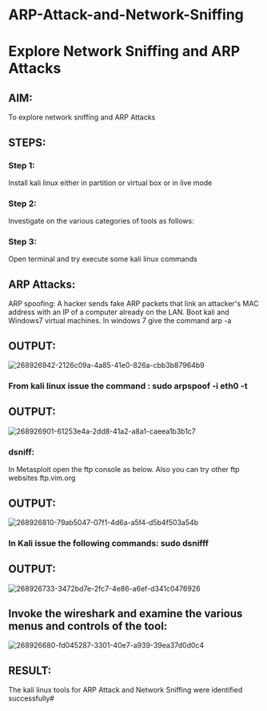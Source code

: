 # ARP-Attack-and-Network-Sniffing
# Explore Network Sniffing and ARP Attacks
## AIM:
To explore network sniffing and ARP Attacks

## STEPS:
### Step 1:
Install kali linux either in partition or virtual box or in live mode

### Step 2:
Investigate on the various categories of tools as follows:

### Step 3:
Open terminal and try execute some kali linux commands

## ARP Attacks:
ARP spoofing: A hacker sends fake ARP packets that link an attacker's MAC address with an IP of a computer already on the LAN. Boot kali and Windows7 virtual machines. In windows 7 give the command arp -a

## OUTPUT:

![268926942-2126c09a-4a85-41e0-826a-cbb3b87964b9](https://github.com/durga46/ARP-Attack-and-Network-Sniffing/assets/75235704/bf05b662-3ca1-4ca4-9106-60d4cc197409)

### From kali linux issue the command : sudo arpspoof -i eth0 -t

## OUTPUT:

![268926901-61253e4a-2dd8-41a2-a8a1-caeea1b3b1c7](https://github.com/durga46/ARP-Attack-and-Network-Sniffing/assets/75235704/8008426e-c98f-4b44-bfcc-487312cf8111)

### dsniff:
In Metasploit open the ftp console as below. Also you can try other ftp websites ftp.vim.org
## OUTPUT:

![268926810-79ab5047-07f1-4d6a-a5f4-d5b4f503a54b](https://github.com/durga46/ARP-Attack-and-Network-Sniffing/assets/75235704/b32809c7-a918-4ce1-b3b4-5bcd5980eb38)

### In Kali issue the following commands: sudo dsnifff
## OUTPUT:

![268926733-3472bd7e-2fc7-4e86-a6ef-d341c0476926](https://github.com/durga46/ARP-Attack-and-Network-Sniffing/assets/75235704/c49c7a15-1388-436d-ad7d-89b26f38dbbf)

## Invoke the wireshark and examine the various menus and controls of the tool:

![268926680-fd045287-3301-40e7-a939-39ea37d0d0c4](https://github.com/durga46/ARP-Attack-and-Network-Sniffing/assets/75235704/fb118711-31cd-4620-b08e-fbb23dfad6e1)

## RESULT:
The kali linux tools for ARP Attack and Network Sniffing were identified successfully# 
